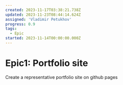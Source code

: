 ```yaml
---
created: 2023-11-17T03:38:21.738Z
updated: 2023-11-23T08:44:14.624Z
assigned: 'Vladimir Petukhov'
progress: 0.9
tags:
  - Epic
started: 2023-11-14T00:00:00.000Z
---
```


# Epic1: Portfolio site

Create a representative portfolio site on github pages
